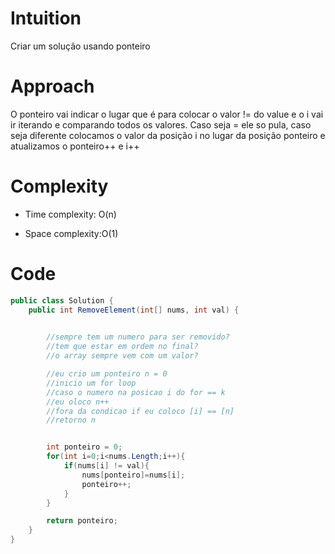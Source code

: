 # Intuition
Criar um solução usando ponteiro

# Approach
O ponteiro vai indicar o lugar que é para colocar o valor != do value e o i vai ir iterando e comparando todos os valores. Caso seja = ele so pula, caso seja diferente colocamos o valor da posição i no lugar da posição ponteiro e atualizamos o ponteiro++ e i++

# Complexity
- Time complexity: O(n)

- Space complexity:O(1)

# Code
```csharp []
public class Solution {
    public int RemoveElement(int[] nums, int val) {
        

        //sempre tem um numero para ser removido?
        //tem que estar em ordem no final?
        //o array sempre vem com um valor?

        //eu crio um ponteiro n = 0
        //inicio um for loop
        //caso o numero na posicao i do for == k
        //eu oloco n++
        //fora da condicao if eu coloco [i] == [n]
        //retorno n


        int ponteiro = 0;
        for(int i=0;i<nums.Length;i++){
            if(nums[i] != val){
                nums[ponteiro]=nums[i];
                ponteiro++;
            }
        }

        return ponteiro;
    }
}
```
